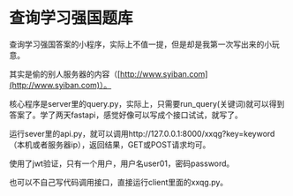 # 查询学习强国题库

查询学习强国答案的小程序，实际上不值一提，但是却是我第一次写出来的小玩意。

其实是偷的别人服务器的内容（[http://www.syiban.com](http://www.syiban.com)）。

核心程序是server里的query.py，实际上，只需要run_query(关键词)就可以得到答案了。学了两天fastapi，感觉好像可以写成个接口试试，就写了。

运行sever里的api.py，就可以调用http://127.0.0.1:8000/xxqg?key=keyword（本机或者服务器ip），返回结果，GET或POST请求均可。

使用了jwt验证，只有一个用户，用户名user01，密码password。

也可以不自己写代码调用接口，直接运行client里面的xxqg.py。
